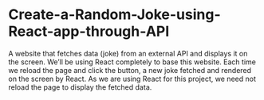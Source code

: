 # Create-a-Random-Joke-using-React-app-through-API
A website that fetches data (joke) from an external API and displays it on the screen. We’ll be using React completely to base this website. Each time we reload the page and click the button, a new joke fetched and rendered on the screen by React. As we are using React for this project, we need not reload the page to display the fetched data.
